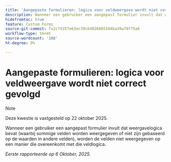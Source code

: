 ```yaml
---
title: 'Aangepaste formulieren: logica voor veldweergave wordt niet correct gevolgd'
description: Wanneer een gebruiker een aangepast formulier invult dat weergavelogica bevat (waarbij sommige velden worden weergegeven of niet zijn gebaseerd op de waarden in andere velden), worden de velden niet weergegeven op een manier die overeenkomt met die veldlogica.
hidefromtoc: true
feature: Custom Forms
source-git-commit: fa2cfd357e63ec39c64926865584ba39a78f75a6
workflow-type: tm+mt
source-wordcount: '108'
ht-degree: 0%

---
```



# Aangepaste formulieren: logica voor veldweergave wordt niet correct gevolgd

>[!NOTE]
>
>Deze kwestie is vastgesteld op 22 oktober 2025.

Wanneer een gebruiker een aangepast formulier invult dat weergavelogica bevat (waarbij sommige velden worden weergegeven of niet zijn gebaseerd op de waarden in andere velden), worden de velden niet weergegeven op een manier die overeenkomt met die veldlogica.

_Eerste rapporteerde op 6 Oktober, 2025._
